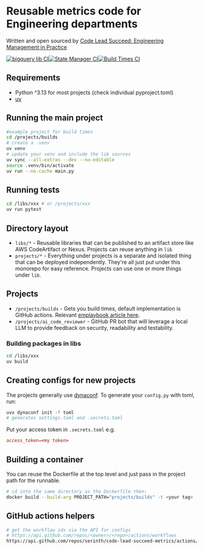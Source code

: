 # Reusable metrics code for Engineering departments

Written and open sourced by [Code Lead Succeed: Engineering Management in Practice](https://emplaybook.com/)

[![bigquery lib CI](https://github.com/serinth/code-lead-succeed-metrics/actions/workflows/bigquery-lib.yaml/badge.svg)](https://github.com/serinth/code-lead-succeed-metrics/actions/workflows/bigquery-lib.yaml)[![State Manager CI](https://github.com/serinth/code-lead-succeed-metrics/actions/workflows/state-manager-lib.yaml/badge.svg)](https://github.com/serinth/code-lead-succeed-metrics/actions/workflows/state-manager-lib.yaml)[![Build Times CI](https://github.com/serinth/code-lead-succeed-metrics/actions/workflows/builds-project.yaml/badge.svg)](https://github.com/serinth/code-lead-succeed-metrics/actions/workflows/builds-project.yaml)

## Requirements
- Python ^3.13 for most projects (check individual pyproject.toml)
- [uv](https://docs.astral.sh/uv/)


## Running the main project
```bash
#example project for build times
cd /projects/builds
# create a .venv
uv venv
# update your venv and include the lib sources
uv sync --all-extras --dev --no-editable
source .venv/bin/activate
uv run --no-cache main.py
```

## Running tests
```bash
cd /libs/xxx # or /projects/xxx
uv run pytest
```


## Directory layout
- `libs/*` - Reusable libraries that can be published to an artifact store like AWS CodeArtifact or Nexus. Projects can reuse anything in `lib`
- `projects/*` - Everything under projects is a separate and isolated thing that can be deployed independently. They're all just put under this monorepo for easy reference. Projects can use one or more things under `lib`.

## Projects
- `/projects/builds` - Gets you build times, default implementation is GitHub actions. Relevant [emplaybook article here](https://emplaybook.com/metrics/productivity_metrics).
- `/projects/ai_code_reviewer` - GitHub PR bot that will leverage a local LLM to provide feedback on security, readability and testability.

### Building packages in libs
```bash
cd /libs/xxx
uv build
```

## Creating configs for new projects
The projects generally use [dynaconf](https://www.dynaconf.com/). To generate your `config.py` with toml, run:
```bash
uvx dynaconf init -f toml
# generates settings.toml and .secrets.toml
```

Put your access token in `.secrets.toml` e.g.
```toml
access_token=<my token>
```

## Building a container
You can reuse the Dockerfile at the top level and just pass in the project path for the runnable.
```bash
# cd into the same directory as the Dockerfile then:
docker build --build-arg PROJECT_PATH="projects/builds" -t <your tag> .
```

## GitHub actions helpers
```bash
# get the workflow ids via the API for configs
# https://api.github.com/repos/<owner>/<repo>/actions/workflows
https://api.github.com/repos/serinth/code-lead-succeed-metrics/actions/workflows
```
